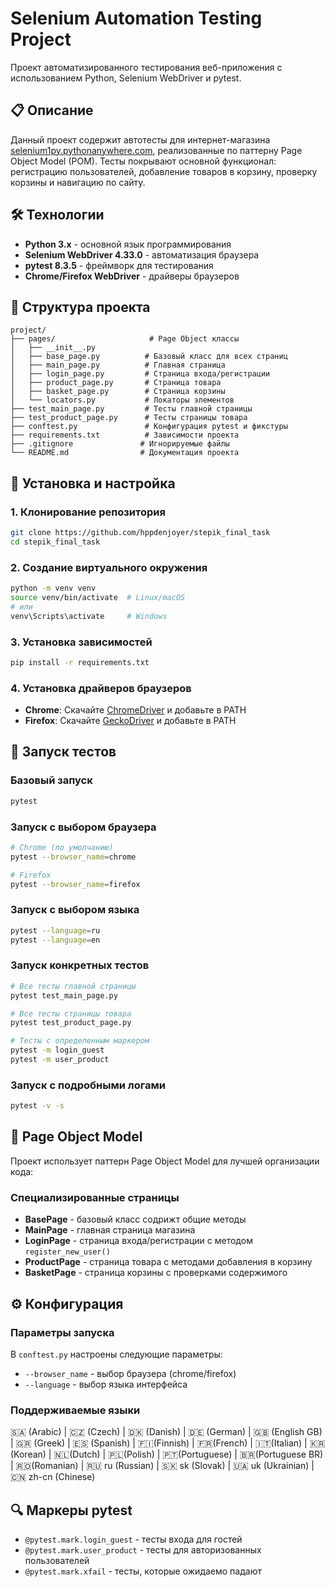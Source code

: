# Selenium Automation Testing Project

Проект автоматизированного тестирования веб-приложения с использованием Python, Selenium WebDriver и pytest.

## 📋 Описание

Данный проект содержит автотесты для интернет-магазина [selenium1py.pythonanywhere.com](http://selenium1py.pythonanywhere.com/), реализованные по паттерну Page Object Model (POM). Тесты покрывают основной функционал: регистрацию пользователей, добавление товаров в корзину, проверку корзины и навигацию по сайту.

## 🛠 Технологии

- **Python 3.x** - основной язык программирования
- **Selenium WebDriver 4.33.0** - автоматизация браузера
- **pytest 8.3.5** - фреймворк для тестирования
- **Chrome/Firefox WebDriver** - драйверы браузеров

## 📁 Структура проекта

```
project/
├── pages/                     # Page Object классы
│   ├── __init__.py
│   ├── base_page.py          # Базовый класс для всех страниц
│   ├── main_page.py          # Главная страница
│   ├── login_page.py         # Страница входа/регистрации
│   ├── product_page.py       # Страница товара
│   ├── basket_page.py        # Страница корзины
│   └── locators.py           # Локаторы элементов
├── test_main_page.py         # Тесты главной страницы
├── test_product_page.py      # Тесты страницы товара
├── conftest.py               # Конфигурация pytest и фикстуры
├── requirements.txt          # Зависимости проекта
├── .gitignore               # Игнорируемые файлы
└── README.md                # Документация проекта
```

## 🚀 Установка и настройка

### 1. Клонирование репозитория
```bash
git clone https://github.com/hppdenjoyer/stepik_final_task
cd stepik_final_task
```

### 2. Создание виртуального окружения
```bash
python -m venv venv
source venv/bin/activate  # Linux/macOS
# или
venv\Scripts\activate     # Windows
```

### 3. Установка зависимостей
```bash
pip install -r requirements.txt
```

### 4. Установка драйверов браузеров
- **Chrome**: Скачайте [ChromeDriver](https://chromedriver.chromium.org/) и добавьте в PATH
- **Firefox**: Скачайте [GeckoDriver](https://github.com/mozilla/geckodriver/releases) и добавьте в PATH

## 🎯 Запуск тестов

### Базовый запуск
```bash
pytest
```

### Запуск с выбором браузера
```bash
# Chrome (по умолчанию)
pytest --browser_name=chrome

# Firefox
pytest --browser_name=firefox
```

### Запуск с выбором языка
```bash
pytest --language=ru
pytest --language=en
```

### Запуск конкретных тестов
```bash
# Все тесты главной страницы
pytest test_main_page.py

# Все тесты страницы товара
pytest test_product_page.py

# Тесты с определенным маркером
pytest -m login_guest
pytest -m user_product
```

### Запуск с подробными логами
```bash
pytest -v -s
```

## 📝 Page Object Model

Проект использует паттерн Page Object Model для лучшей организации кода:

### Специализированные страницы
- **BasePage** - базовый класс содрижт общие методы
- **MainPage** - главная страница магазина
- **LoginPage** - страница входа/регистрации с методом `register_new_user()`
- **ProductPage** - страница товара с методами добавления в корзину
- **BasketPage** - страница корзины с проверками содержимого

## ⚙️ Конфигурация

### Параметры запуска
В `conftest.py` настроены следующие параметры:
- `--browser_name` - выбор браузера (chrome/firefox)
- `--language` - выбор языка интерфейса

### Поддерживаемые языки
🇸🇦 (Arabic) | 🇨🇿 (Czech) | 🇩🇰 (Danish) | 🇩🇪 (German) | 🇬🇧 (English GB) | 🇬🇷 (Greek) | 🇪🇸 (Spanish) | 🇫🇮(Finnish) | 🇫🇷(French) | 🇮🇹(Italian) | 🇰🇷(Korean) | 🇳🇱(Dutch) | 🇵🇱(Polish) | 🇵🇹(Portuguese) | 🇧🇷(Portuguese BR) | 🇷🇴(Romanian) | 🇷🇺 ru (Russian) | 🇸🇰 sk (Slovak) | 🇺🇦 uk (Ukrainian) | 🇨🇳 zh-cn (Chinese)

## 🔍 Маркеры pytest

- `@pytest.mark.login_guest` - тесты входа для гостей
- `@pytest.mark.user_product` - тесты для авторизованных пользователей
- `@pytest.mark.xfail` - тесты, которые ожидаемо падают









